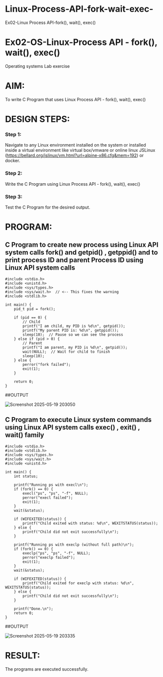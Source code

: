 # Linux-Process-API-fork-wait-exec-
Ex02-Linux Process API-fork(), wait(), exec()
# Ex02-OS-Linux-Process API - fork(), wait(), exec()
Operating systems Lab exercise


# AIM:
To write C Program that uses Linux Process API - fork(), wait(), exec()

# DESIGN STEPS:

### Step 1:

Navigate to any Linux environment installed on the system or installed inside a virtual environment like virtual box/vmware or online linux JSLinux (https://bellard.org/jslinux/vm.html?url=alpine-x86.cfg&mem=192) or docker.

### Step 2:

Write the C Program using Linux Process API - fork(), wait(), exec()

### Step 3:

Test the C Program for the desired output. 

# PROGRAM:

## C Program to create new process using Linux API system calls fork() and getpid() , getppid() and to print process ID and parent Process ID using Linux API system calls
```
#include <stdio.h>
#include <unistd.h>
#include <sys/types.h>
#include <sys/wait.h>  // <-- This fixes the warning
#include <stdlib.h>

int main() {
    pid_t pid = fork();

    if (pid == 0) {
        // Child
        printf("I am child, my PID is %d\n", getpid());
        printf("My parent PID is: %d\n", getppid());
        sleep(10);  // Pause so we can see the process
    } else if (pid > 0) {
        // Parent
        printf("I am parent, my PID is %d\n", getpid());
        wait(NULL);  // Wait for child to finish
        sleep(10);
    } else {
        perror("fork failed");
        exit(1);
    }

    return 0;
}
```
##OUTPUT

![Screenshot 2025-05-19 203050](https://github.com/user-attachments/assets/88d589c3-a8b0-4fdd-b798-199bb76a8e82)



## C Program to execute Linux system commands using Linux API system calls exec() , exit() , wait() family
```
#include <stdio.h>
#include <stdlib.h>
#include <sys/types.h>
#include <sys/wait.h>
#include <unistd.h>

int main() {
    int status;
    
    printf("Running ps with execl\n");
    if (fork() == 0) {
        execl("ps", "ps", "-f", NULL);
        perror("execl failed");
        exit(1);
    }
    wait(&status);
    
    if (WIFEXITED(status)) {
        printf("Child exited with status: %d\n", WEXITSTATUS(status));
    } else {
        printf("Child did not exit successfully\n");
    }
    
    printf("Running ps with execlp (without full path)\n");
    if (fork() == 0) {
        execlp("ps", "ps", "-f", NULL);
        perror("execlp failed");
        exit(1);
    }
    wait(&status);
    
    if (WIFEXITED(status)) {
        printf("Child exited for execlp with status: %d\n", WEXITSTATUS(status));
    } else {
        printf("Child did not exit successfully\n");
    }
    
    printf("Done.\n");
    return 0;
}
```
##OUTPUT


![Screenshot 2025-05-19 203335](https://github.com/user-attachments/assets/9af4309d-6849-47ae-85f6-dfb5292b807c)


# RESULT:
The programs are executed successfully.
